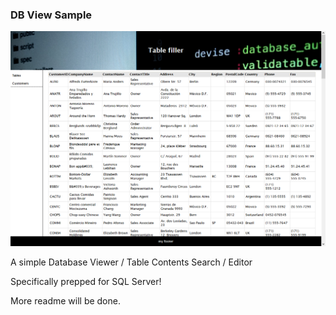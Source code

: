 ### DB View Sample ###
![Alt text](dbview.png?raw=true "database viewer")

A simple Database Viewer / Table Contents Search / Editor

Specifically prepped for SQL Server!

More readme will be done.
